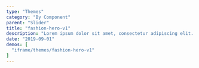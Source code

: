 ```yaml
---
type: "Themes"
category: "By Component"
parent: "Slider"
title: "fashion-hero-v1"
description: "Lorem ipsum dolor sit amet, consectetur adipiscing elit. Nunc tempus laoreet leo sit amet iaculis."
date: "2019-09-01"
demos: [
  "iframe/themes/fashion-hero-v1"
]
---
```

